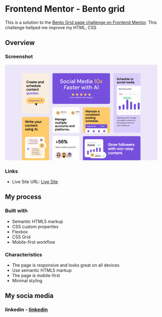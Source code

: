 # Frontend Mentor - Bento grid

This is a solution to the [Bento Grid page challenge on Frontend Mentor](https://www.frontendmentor.io/challenges/bento-grid-RMydElrlOj). This challenge hellped me improve my HTML, CSS

## Overview

### Screenshot

![](./screenshots/sh1.png)

### Links

- Live Site URL: [Live Site](https://Erik5CA.github.io/bento-grid-main/)

## My process

### Built with

- Semantic HTML5 markup
- CSS custom properties
- Flexbox
- CSS Grid
- Mobile-first workflow

### Characteristics

- The page is responsive and looks great on all devices
- Use semantic HTML5 markup
- The page is mobile-first
- Minimal styling

## My socia media

### linkedin - [linkedin](https://www.linkedin.com/in/erik-castillo-b48b12239)
